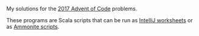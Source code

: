 My solutions for the
[2017 Advent of Code](http://adventofcode.com/2017) problems.

These programs are Scala scripts that can be run
as [IntelliJ worksheets](https://blog.jetbrains.com/scala/2012/12/04/scala-worksheet/)
or as [Ammonite scripts](http://ammonite.io).

